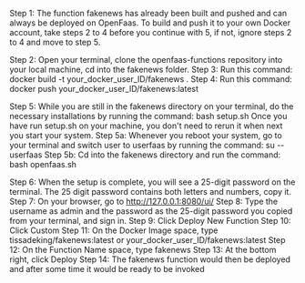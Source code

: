 Step 1: The function fakenews has already been built and pushed and can always be deployed on OpenFaas. 
To build and push it to your own Docker account, take steps 2 to 4 before you continue with 5, if not, ignore steps 2 to 4 and move to step 5.

Step 2: Open your terminal, clone the openfaas-functions repository into your local machine, cd into the fakenews folder.
Step 3: Run this command: docker build -t your_docker_user_ID/fakenews .
Step 4: Run this command: docker push your_docker_user_ID/fakenews:latest

Step 5: While you are still in the fakenews directory on your terminal, do the necessary installations by running the command: bash setup.sh
Once you have run setup.sh on your machine, you don't need to rerun it when next you start your system.
Step 5a: Whenever you reboot your system, go to your terminal and switch user to userfaas by running the command: su -- userfaas
Step 5b: Cd into the fakenews directory and run the command: bash openfaas.sh

Step 6: When the setup is complete, you will see a 25-digit password on the terminal. The 25 digit password contains both letters and numbers, copy it.
Step 7: On your browser, go to http://127.0.0.1:8080/ui/
Step 8: Type the username as admin and the password as the 25-digit password you copied from your terminal, and sign in.
Step 9: Click Deploy New Function
Step 10: Click Custom
Step 11: On the Docker Image space, type tissadeking/fakenews:latest or your_docker_user_ID/fakenews:latest
Step 12: On the Function Name space, type fakenews
Step 13: At the bottom right, click Deploy
Step 14: The fakenews function would then be deployed and after some time it would be ready to be invoked
